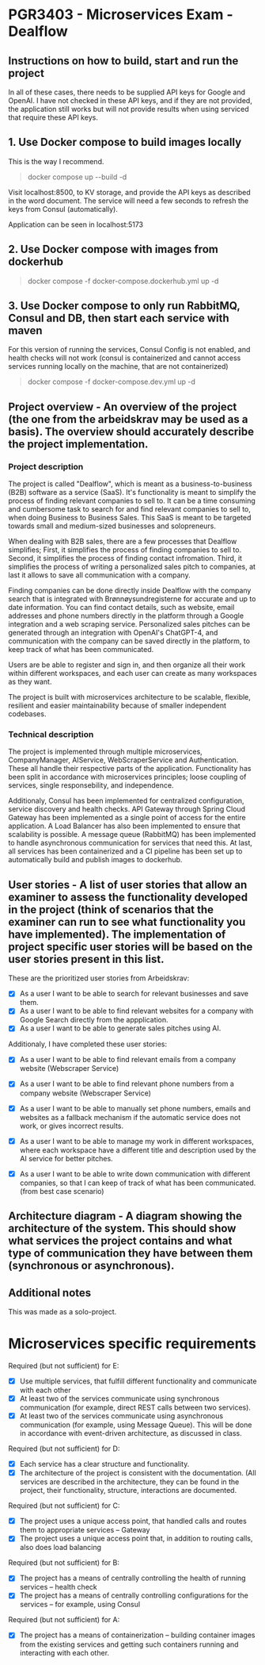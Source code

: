 # PGR3403 - Microservices Exam - Dealflow

## Instructions on how to build, start and run the project
In all of these cases, there needs to be supplied API keys for Google and OpenAI. I have not checked in these API keys, and if they are not provided, the application still works but will not provide results when using serviced that require these API keys.
## 1. Use Docker compose to build images locally
This is the way I recommend.
> docker compose up --build -d

Visit localhost:8500, to KV storage, and provide the API keys as described in the word document. The service will need a few seconds to refresh the keys from Consul (automatically).

Application can be seen in localhost:5173

## 2. Use Docker compose with images from dockerhub
> docker compose -f docker-compose.dockerhub.yml up -d

## 3. Use Docker compose to only run RabbitMQ, Consul and DB, then start each service with maven
For this version of running the services, Consul Config is not enabled, and health checks will not work (consul is containerized and cannot access services running locally on the machine, that are not containerized)

> docker compose -f docker-compose.dev.yml up -d


## Project overview - An overview of the project (the one from the arbeidskrav may be used as a basis). The overview should accurately describe the project implementation.
### Project description
The project is called "Dealflow", which is meant as a business-to-business (B2B) software as a service (SaaS). It's functionality is meant to simplify the process of finding relevant companies to sell to. It can be a time consuming and cumbersome task to search for and find relevant companies to sell to, when doing Business to Business Sales. This SaaS is meant to be targeted towards small and medium-sized businesses and solopreneurs.

When dealing with B2B sales, there are a few processes that Dealflow simplifies; First, it simplifies the process of finding companies to sell to. Second, it simplifies the process of finding contact infromation. Third, it simplifies the process of writing a personalized sales pitch to companies, at last it allows to save all communication with a company.

Finding companies can be done directly inside Dealflow with the company search that is integrated with Brønnøysundregisterne for accurate and up to date information. You can find contact details, such as website, email addresses and phone numbers directly in the platform through a Google integration and a web scraping service. Personalized sales pitches can be generated through an integration with OpenAI's ChatGPT-4, and communication with the company can be saved directly in the platform, to keep track of what has been communicated.

Users are be able to register and sign in, and then organize all their work within different workspaces, and each user can create as many workspaces as they want.

The project is built with microservices architecture to be scalable, flexible, resilient and easier maintainability because of smaller independent codebases.

### Technical description
The project is implemented through multiple microservices, CompanyManager, AIService, WebScraperService and Authentication. These all handle their respective parts of the application. Functionality has been split in accordance with microservices principles; loose coupling of services, single responsebility, and independence. 

Additionaly, Consul has been implemented for centralized configuration, service discovery and health checks. API Gateway through Spring Cloud Gateway has been implemented as a single point of access for the entire application. A Load Balancer has also been implemented to ensure that scalability is possible. A message queue (RabbitMQ) has been implemented to handle asynchronous communication for services that need this. At last, all services has been containerized and a CI pipeline has been set up to automatically build and publish images to dockerhub.  

## User stories - A list of user stories that allow an examiner to assess the functionality developed in the project (think of scenarios that the examiner can run to see what functionality you have implemented). The implementation of project specific user stories will be based on the user stories present in this list.

These are the prioritized user stories from Arbeidskrav:
- [X] As a user I want to be able to search for relevant businesses and save them.
- [X] As a user I want to be able to find relevant websites for a company with Google Search directly from the appplication.
- [X] As a user I want to be able to generate sales pitches using AI.

Additionaly, I have completed these user stories:
- [X] As a user I want to be able to find relevant emails from a company website (Webscraper Service)
- [X] As a user I want to be able to find relevant phone numbers from a company website (Webscraper Service)
- [X] As a user I want to be able to manually set phone numbers, emails and websites as a fallback mechanism if the automatic service does not work, or gives incorrect results.
- [X] As a user I want to be able to manage my work in different workspaces, where each workspace have a different title and description used by the AI service for better pitches.
- [X] As a user I want to be able to write down communication with different companies, so that I can keep of track of what has been communicated. (from best case scenario)


## Architecture diagram - A diagram showing the architecture of the system. This should show what services the project contains and what type of communication they have between them (synchronous or asynchronous).


## Additional notes
This was made as a solo-project.

# Microservices specific requirements
Required (but not sufficient) for E:
- [X] Use multiple services, that fulfill different functionality and communicate with each
other
- [X] At least two of the services communicate using synchronous communication (for
example, direct REST calls between two services).
- [X] At least two of the services communicate using asynchronous communication (for example, using Message Queue). This will be done in accordance with event-driven architecture, as discussed in class.

Required (but not sufficient) for D:
- [X] Each service has a clear structure and functionality.
- [X] The architecture of the project is consistent with the documentation. (All services are described in the architecture, they can be found in the project, their functionality, structure, interactions are documented.

Required (but not sufficient) for C:
- [X] The project uses a unique access point, that handled calls and routes them to appropriate
services – Gateway
- [X] The project uses a unique access point that, in addition to routing calls, also does load balancing

Required (but not sufficient) for B:
- [X] The project has a means of centrally controlling the health of running services – health
check
- [X] The project has a means of centrally controlling configurations for the services – for example, using Consul

Required (but not sufficient) for A:
- [X] The project has a means of containerization – building container images from the
existing services and getting such containers running and interacting with each other.